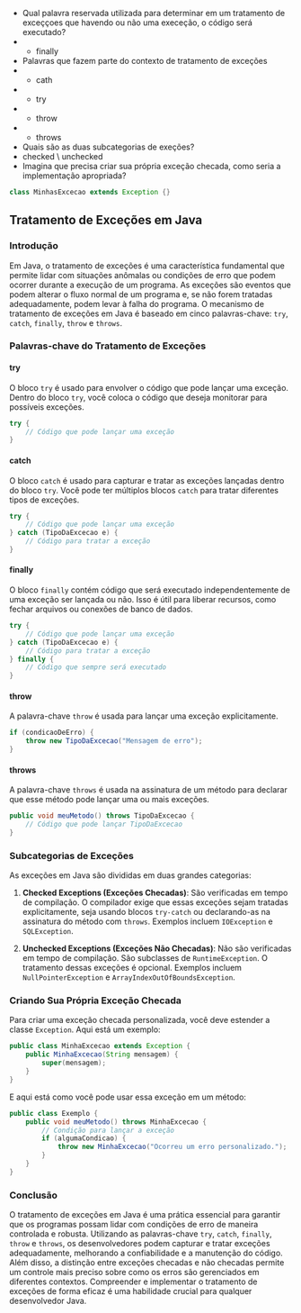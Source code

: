 - Qual palavra reservada utilizada para determinar em um tratamento de exceççoes que havendo ou não uma execeção, o 
  código será executado?
- - finally
- Palavras que fazem parte do contexto de tratamento de exceções
- - cath
- - try
- - throw
- - throws
- Quais são as duas subcategorias de exeções?
- checked \ unchecked
- Imagina que precisa criar sua própria exceção checada, como seria a implementação apropriada?
````java
class MinhasExcecao extends Exception {} 
````

## Tratamento de Exceções em Java

### Introdução

Em Java, o tratamento de exceções é uma característica fundamental que permite lidar com situações anômalas ou condições de erro que podem ocorrer durante a execução de um programa. As exceções são eventos que podem alterar o fluxo normal de um programa e, se não forem tratadas adequadamente, podem levar à falha do programa. O mecanismo de tratamento de exceções em Java é baseado em cinco palavras-chave: `try`, `catch`, `finally`, `throw` e `throws`.

### Palavras-chave do Tratamento de Exceções

#### try

O bloco `try` é usado para envolver o código que pode lançar uma exceção. Dentro do bloco `try`, você coloca o código que deseja monitorar para possíveis exceções.

```java
try {
    // Código que pode lançar uma exceção
}
```

#### catch

O bloco `catch` é usado para capturar e tratar as exceções lançadas dentro do bloco `try`. Você pode ter múltiplos blocos `catch` para tratar diferentes tipos de exceções.

```java
try {
    // Código que pode lançar uma exceção
} catch (TipoDaExcecao e) {
    // Código para tratar a exceção
}
```

#### finally

O bloco `finally` contém código que será executado independentemente de uma exceção ser lançada ou não. Isso é útil para liberar recursos, como fechar arquivos ou conexões de banco de dados.

```java
try {
    // Código que pode lançar uma exceção
} catch (TipoDaExcecao e) {
    // Código para tratar a exceção
} finally {
    // Código que sempre será executado
}
```

#### throw

A palavra-chave `throw` é usada para lançar uma exceção explicitamente.

```java
if (condicaoDeErro) {
    throw new TipoDaExcecao("Mensagem de erro");
}
```

#### throws

A palavra-chave `throws` é usada na assinatura de um método para declarar que esse método pode lançar uma ou mais exceções.

```java
public void meuMetodo() throws TipoDaExcecao {
    // Código que pode lançar TipoDaExcecao
}
```

### Subcategorias de Exceções

As exceções em Java são divididas em duas grandes categorias:

1. **Checked Exceptions (Exceções Checadas)**: São verificadas em tempo de compilação. O compilador exige que essas exceções sejam tratadas explicitamente, seja usando blocos `try-catch` ou declarando-as na assinatura do método com `throws`. Exemplos incluem `IOException` e `SQLException`.

2. **Unchecked Exceptions (Exceções Não Checadas)**: Não são verificadas em tempo de compilação. São subclasses de `RuntimeException`. O tratamento dessas exceções é opcional. Exemplos incluem `NullPointerException` e `ArrayIndexOutOfBoundsException`.

### Criando Sua Própria Exceção Checada

Para criar uma exceção checada personalizada, você deve estender a classe `Exception`. Aqui está um exemplo:

```java
public class MinhaExcecao extends Exception {
    public MinhaExcecao(String mensagem) {
        super(mensagem);
    }
}
```

E aqui está como você pode usar essa exceção em um método:

```java
public class Exemplo {
    public void meuMetodo() throws MinhaExcecao {
        // Condição para lançar a exceção
        if (algumaCondicao) {
            throw new MinhaExcecao("Ocorreu um erro personalizado.");
        }
    }
}
```

### Conclusão

O tratamento de exceções em Java é uma prática essencial para garantir que os programas possam lidar com condições de erro de maneira controlada e robusta. Utilizando as palavras-chave `try`, `catch`, `finally`, `throw` e `throws`, os desenvolvedores podem capturar e tratar exceções adequadamente, melhorando a confiabilidade e a manutenção do código. Além disso, a distinção entre exceções checadas e não checadas permite um controle mais preciso sobre como os erros são gerenciados em diferentes contextos. Compreender e implementar o tratamento de exceções de forma eficaz é uma habilidade crucial para qualquer desenvolvedor Java.